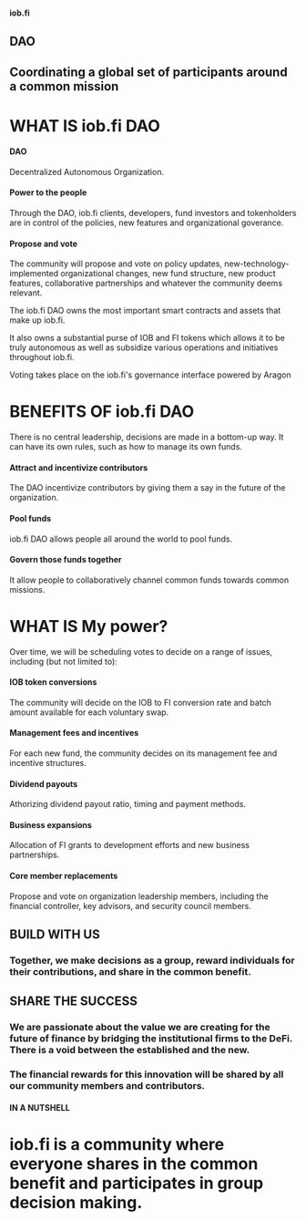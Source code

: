 #### iob.fi
## DAO
## Coordinating a global set of participants around a common mission

# WHAT IS iob.fi DAO

#### DAO

Decentralized Autonomous Organization.

#### Power to the people

Through the DAO, iob.fi clients, developers, fund investors and tokenholders are in control of the policies, new features and organizational goverance.

#### Propose and vote

The community will propose and vote on policy updates, new-technology-implemented organizational changes, new fund structure, new product features, collaborative partnerships and whatever the community deems relevant.

The iob.fi DAO owns the most important smart contracts and assets that make up iob.fi.

It also owns a substantial purse of IOB and FI tokens which allows it to be truly autonomous as well as subsidize various operations and initiatives throughout iob.fi.

Voting takes place on the iob.fi's governance interface powered by Aragon

# BENEFITS OF iob.fi DAO

There is no central leadership, decisions are made in a bottom-up way. It can have its own rules, such as how to manage its own funds.

#### Attract and incentivize contributors

The DAO incentivize contributors by giving them a say in the future of the organization.

#### Pool funds

iob.fi DAO allows people all around the world to pool funds.

#### Govern those funds together

It allow people to collaboratively channel common funds towards common missions.

# WHAT IS My power?

Over time, we will be scheduling votes to decide on a range of issues, including (but not limited to):

#### IOB token conversions

The community will decide on the IOB to FI conversion rate and batch amount available for each voluntary swap.

#### Management fees and incentives

For each new fund, the community decides on its management fee and incentive structures.

#### Dividend payouts

Athorizing dividend payout ratio, timing and payment methods.

#### Business expansions

Allocation of FI grants to development efforts and new business partnerships.

#### Core member replacements

Propose and vote on organization leadership members, including the financial controller, key advisors, and security council members.

## BUILD WITH US

### Together, we make decisions as a group, reward individuals for their contributions, and share in the common benefit.

## SHARE THE SUCCESS

### We are passionate about the value we are creating for the future of finance by bridging the institutional firms to the DeFi. There is a void between the established and the new.

### The financial rewards for this innovation will be shared by all our community members and contributors.

#### IN A NUTSHELL

# iob.fi is a community where everyone shares in the common benefit and participates in group decision making.
